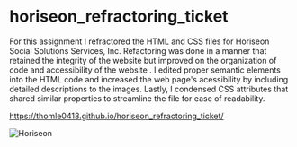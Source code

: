 # horiseon_refractoring_ticket

For this assignment I refractored the HTML and CSS files for Horiseon Social Solutions Services, Inc. Refactoring was done in a manner that retained the integrity of the website but improved on the organization of code and accessibility of the website . I edited proper semantic elements into the HTML code and increased the web page's acessibility by including detailed descriptions to the images. Lastly, I condensed CSS attributes that shared similar properties to streamline the file for ease of readability. 

https://thomle0418.github.io/horiseon_refractoring_ticket/

![Horiseon](https://user-images.githubusercontent.com/91095934/138541883-fc1116a4-7442-41c1-8e6e-6f8cc227bfce.png)
